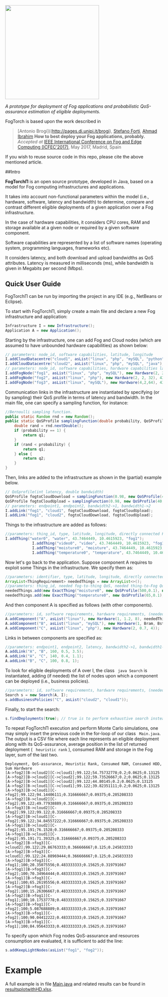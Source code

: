 <img src="https://github.com/di-unipi-socc/FogTorchPI/blob/master/img/logoftpi.PNG" width="300">

_A prototype for deployment of Fog applications and probabilistic QoS-assurance estimation of eligible deployments._

FogTorch is based upon the work described in

> [Antonio Brogi]((http://pages.di.unipi.it/brogi), [Stefano Forti](http://pages.di.unipi.it/forti), [Ahmad Ibrahim]((http://pages.di.unipi.it/ibrahim))
> **How to best deploy your Fog applications, probably.** 
> _Accepted at_ [IEEE International Conference on Fog and Edge Computing (ICFEC’2017)](http://fec-conf.gforge.inria.fr/index.html), May 2017, Madrid, Spain

If you wish to reuse source code in this repo, please cite the above mentioned article.

##Intro

**FogTorchΠ** is an open source prototype, developed in Java, based on a model for Fog computing infrastructures and applications.

It takes into account non-functional parameters within the model (i.e., hardware, software, latency and bandwidth) to determine, compare and contrast different eligible deployments of a given application over a Fog infrastructure.

In the case of hardware capabilities, it considers CPU cores, RAM and storage available at a given node or required by a given software component. 

Software capabilities are represented by a list of software names (operating system, programming languages, frameworks etc).

It considers latency, and both download and upload bandwidths as QoS attributes. Latency is measured in milliseconds (ms), while bandwidth is given in Megabits per second (Mbps). 

## Quick User Guide
FogTorchΠ can be run by importing the project in any IDE (e.g., NetBeans or Eclipse).

To start with FogTorchΠ, simply create a main file and declare a new Fog infrastructure and application:

``` java
Infrastructure I = new Infrastructure();
Application A = new Application();
```

Starting by the infrastructure, one can add Fog and Cloud nodes (which are assumed to have unbounded hardware capabilities) as shown below:

``` java
// parameters: node_id, software capabilities, latitude, longitude
I.addCloudDatacentre("cloud1", asList("linux", "php", "mySQL", "python"), 52.195097, 3.0364791);
I.addCloudDatacentre("cloud2", asList("linux", "php", "mySQL", "java"), 44.123896, -122.781555);
// parameters: node_id, software capabilities, hardware capabilities latitude, longitude
I.addFogNode("fog1", asList("linux", "php", "mySQL"), new Hardware(2, 2, 32), 43.740186, 10.364619);
I.addFogNode("fog2", asList("linux", "php"), new Hardware(2, 2, 32), 43.7464449, 10.4615923);
I.addFogNode("fog3", asList("linux", "mySQL"), new Hardware(4,2,64), 43.7381285, 10.4552213);
```

Communication links in the infrastructure are instantiated by specifying (or by sampling) their QoS profile in terms of latency and bandwidth. In the main file, one can specify a sampling function, for instance:

``` java
//Bernoulli sampling function.
public static Random rnd = new Random();
public static QoSProfile samplingFunction(double probability, QoSProfile q1, QoSProfile q2) {
    double rand = rnd.nextDouble();
    if (probability == 1) {
        return q1;
    }
    if (rand < probability) {
        return q1;
    } else {
        return q2;
    }
}
```

Then, links are added to the infrastructure as shown in the (partial) example below.

``` java
// QoSprofile(int latency, double bandwidth)
QoSProfile fogtoCloudDownload = samplingFunction(0.98, new QoSProfile(40, 10.5), new QoSProfile(Integer.MAX_VALUE, 0.0));
QoSProfile fogtoCloudUpload = samplingFunction(0.98, new QoSProfile(40, 4.5), new QoSProfile(Integer.MAX_VALUE, 0.0));
// parameters: endpoint1, endpoint2, bandwidth2->1, bandwidth1->2
I.addLink("fog1", "cloud1", fogtoCloudDownload, fogtoCloudUpload);
I.addLink("fog1", "cloud2", fogtoCloudDownload, fogtoCloudUpload);
``` 

Things to the infrastructure are added as follows:

``` java
//parameters: thing_id, type, latitude, longitude, directly connected Fog node
I.addThing("water0", "water", 43.7464449, 10.4615923, "fog1");
            I.addThing("video0", "video", 43.7464449, 10.4615923, "fog1");
            I.addThing("moisture0", "moisture", 43.7464449, 10.4615923, "fog1");
            I.addThing("temperature0", "temperature", 43.7464449, 10.4615923, "fog3");
``` 

Now let's go back to the application. Suppose component A requires to exploit some Things in the infrastructure. We specify them as:

``` java
//parameters: identifier, type, latitude, longitude, directly connected Fog node
ArrayList<ThingRequirement> neededThings = new ArrayList<>();
//parameters: thing_id, needed fog-to-thing QoS, needed thing-to-Fog QoS
neededThings.add(new ExactThing("moisture0", new QoSProfile(500,0.1), new QoSProfile(500, 0.1))); // 0.5 s and 1 Mbps
neededThings.add(new ExactThing("temperature0", new QoSProfile(65,0.1), new QoSProfile(65, 0.1))); // 110 ms and 1 Mbps
``` 
And then component A is specified as follows (with other components).

``` java
//parameters: id, software requirements, hardware requirements, (neededThingsList)*
A.addComponent("A", asList("linux"), new Hardware(1, 1.2, 8), neededThings);
A.addComponent("B", asList("linux", "mySQL"), new Hardware(1, Bram, Bstorage)); //cores ram storage
A.addComponent("C", asList("linux", "php"), new Hardware(2, 0.7, 4));
```

Links in between components are specified as:

``` java
//parameters: endpoint1, endpoint2, latency, bandwidth2->1, bandwidth1->2
A.addLink("A", "B", 160, 0.5, 3.5);
A.addLink("A", "C", 140, 0.4, 1.1);
A.addLink("B", "C", 100, 0.8, 1);
```
To look for eligible deployments of A over I, the class ``` java Search``` is instantiated, adding (if needed) the list of nodes upon which a component can be deployed (i.e., business policies).

``` java
//parameters: id, software requirements, hardware requirements, (neededThingsList)*
Search s = new Search(A, I);
s.addBusinessPolicies("C", asList("cloud2", "cloud1"));
```

Finally, to start the search:

``` java
s.findDeployments(true); // true is to perform exhaustive search instead of heuristics
``` 

To repeat FogTorchΠ execution and perform Monte Carlo simulations, one may simply insert the previous code in the for-loop of our class ``` Main.java```. The output is a CSV file where each line represents an eligible deployment along with its QoS-assurance, average position in the list of returned deployment (
``` heuristic rank``` ), consumed RAM and storage in the Fog layer, sum of the last two.

``` 
Deployment, QoS-assurance, Heuristic Rank, Consumed RAM, Consumed HDD, Sum Hardware
[A->fog2][B->cloud2][C->cloud1];99.122;54.75732778;0.2;0.0625;0.13125
[A->fog2][B->cloud2][C->cloud2];99.122;59.73526667;0.2;0.0625;0.13125
[A->fog2][B->cloud1][C->cloud2];99.122;44.80145;0.2;0.0625;0.13125
[A->fog2][B->cloud1][C->cloud1];99.122;39.82351111;0.2;0.0625;0.13125
[A->fog3][B->cloud1][C->fog2];99.122;94.14406111;0.316666667;0.09375;0.205208333
[A->fog2][B->cloud2][C->fog2];99.122;49.77938889;0.316666667;0.09375;0.205208333
[A->fog3][B->cloud2][C->fog2];99.122;99.122;0.316666667;0.09375;0.205208333
[A->fog2][B->cloud1][C->fog2];99.122;34.84557222;0.316666667;0.09375;0.205208333
[A->fog1][B->cloud2][C->fog2];95.191;76.1528;0.316666667;0.09375;0.205208333
[A->fog1][B->cloud1][C->fog2];95.191;71.39325;0.316666667;0.09375;0.205208333
[A->fog2][B->fog3][C->cloud2];99.122;29.86763333;0.366666667;0.125;0.245833333
[A->fog2][B->fog3][C->cloud1];99.122;24.88969444;0.366666667;0.125;0.245833333
[A->fog2][B->fog3][C->fog1];100;20.35075556;0.483333333;0.15625;0.319791667
[A->fog1][B->fog3][C->fog2];100;70.34964444;0.483333333;0.15625;0.319791667
[A->fog1][B->fog3][C->fog1];100;65.26195556;0.483333333;0.15625;0.319791667
[A->fog2][B->fog3][C->fog2];100;15.26306667;0.483333333;0.15625;0.319791667
[A->fog2][B->fog1][C->fog1];100;10.17537778;0.483333333;0.15625;0.319791667
[A->fog2][B->fog1][C->fog2];100;5.087688889;0.483333333;0.15625;0.319791667
[A->fog3][B->fog1][C->fog2];100;90.04412222;0.483333333;0.15625;0.319791667
[A->fog3][B->fog1][C->fog1];100;84.95643333;0.483333333;0.15625;0.319791667

``` 

To specify upon which Fog nodes QoS-assurance and resources consumption are evaluated, it is sufficient to add the line:

``` java
s.addKeepLightNodes(asList("fog1", "fog2"));
``` 
# Example
A full example is in file [Main.java](https://github.com/di-unipi-socc/FogTorchPI/blob/master/src/main/Main.java) and related results can be found in [resultsplotwithHD.xlsx](https://github.com/di-unipi-socc/FogTorchPI/tree/master/results).


